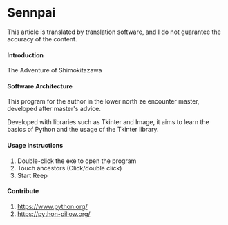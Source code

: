 # Sennpai

This article is translated by translation software, and I do not guarantee the accuracy of the content.

#### Introduction

The Adventure of Shimokitazawa

#### Software Architecture

This program for the author in the lower north ze encounter master, developed after master's advice.

Developed with libraries such as Tkinter and Image, it aims to learn the basics of Python and the usage of the Tkinter library.

#### Usage instructions

1. Double-click the exe to open the program
2. Touch ancestors (Click/double click)
3. Start Reep

#### Contribute

1. https://www.python.org/
2. https://python-pillow.org/
